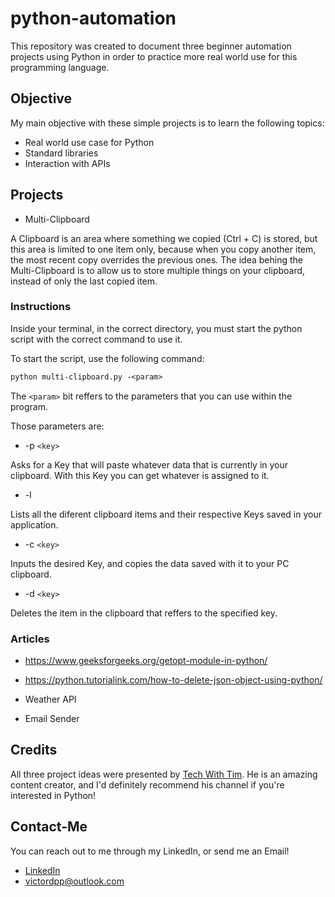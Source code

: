 # python-automation

This repository was created to document three beginner automation projects using Python in order to practice more real world use for this programming language.  

## Objective

My main objective with these simple projects is to learn the following topics:

- Real world use case for Python
- Standard libraries
- Interaction with APIs

## Projects

- Multi-Clipboard

A Clipboard is an area where something we copied (Ctrl + C) is stored, but this area is limited to one item only, because when you copy another item, the most recent copy overrides the previous ones. The idea behing the Multi-Clipboard is to allow us to store multiple things on your clipboard, instead of only the last copied item.

### Instructions

Inside your terminal, in the correct directory, you must start the python script with the correct command to use it.

To start the script, use the following command:

```txt
python multi-clipboard.py -<param>
```

The `<param>` bit reffers to the parameters that you can use within the program.

Those parameters are:

- -p `<key>`

Asks for a Key that will paste whatever data that is currently in your clipboard. With this Key you can get whatever is assigned to it.

- -l

Lists all the diferent clipboard items and their respective Keys saved in your application.

- -c `<key>`

Inputs the desired Key, and copies the data saved with it to your PC clipboard.

- -d `<key>`

Deletes the item in the clipboard that reffers to the specified key.

### Articles

- <https://www.geeksforgeeks.org/getopt-module-in-python/>
- <https://python.tutorialink.com/how-to-delete-json-object-using-python/>

- Weather API
- Email Sender

## Credits

All three project ideas were presented by [Tech With Tim](https://www.youtube.com/channel/UC4JX40jDee_tINbkjycV4Sg). He is an amazing content creator, and I'd definitely recommend his channel if you're interested in Python!

## Contact-Me

You can reach out to me through my LinkedIn, or send me an Email!

- [LinkedIn](https://www.linkedin.com/in/victor-pinheiro-palmeira/)
- victordpp@outlook.com
